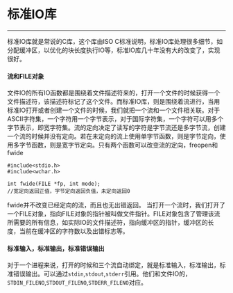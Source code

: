 # 标准IO库

---
标准IO库就是常说的C库，这个库由ISO C标准说明，标准IO库处理很多细节，如分配缓冲区，以优化的块长度执行IO等，标准IO库几十年没有大的改变了，实现很好。

#### 流和FILE对象
文件IO的所有IO函数都是围绕着文件描述符来的，打开一个文件的时候获得一个文件描述符，该描述符标记了这个文件。而标准IO库，则是围绕着流进行，当用标准IO打开或者创建一个文件的时候，我们就把一个流和一个文件相关联。对于ASCII字符集，一个字符用一个字节表示，对于国际字符集，一个字符可以用多个字节表示，即宽字符集。流的定向决定了读写的字符是字节流还是多字节流，创建一个流的时候并没有定向。若在未定向的流上使用单字节函数，则是字节定向，使用多字节函数，则是宽字节定向。只有两个函数可以改变流的定向，freopen和fwide
```
#include<stdio.h>
#include<wchar.h>

int fwide(FILE *fp, int mode);
//宽定向返回正值，字节定向返回负值，未定向返回0
```
fwide并不改变已经定向的流，而且也无出错返回。
当打开一个流时，我们打开了一个FILE对象，指向FILE对象的指针被叫做文件指针。FILE对象包含了管理该流所需要的所有信息，如实际IO的文件描述符，指向缓冲区的指针，缓冲区的长度，当前在缓冲区的字符数以及出错标志等。

#### 标准输入，标准输出，标准错误输出
对于一个进程来说，打开的时候和三个流自动绑定，就是标准输入，标准输出，标准错误输出。可以通过`stdin`,`stdout`,`stderr`引用。他们和文件IO的，`STDIN_FILENO`,`STDOUT_FILENO`,`STDERR_FILENO`对应。